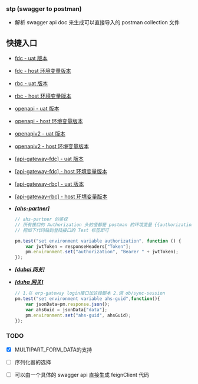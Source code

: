 ###   stp (swagger to postman)
*   解析 swagger api doc 来生成可以直接导入的 postman collection 文件

##  快捷入口

*   [fdc - uat 版本](http://39.106.151.167:8080/index/download?name=fdc&useHost=false)

*   [fdc - host 环境变量版本](http://39.106.151.167:8080/index/download?name=fdc)

*   [rbc - uat 版本](http://39.106.151.167:8080/index/download?name=rbc&useHost=false)

*   [rbc - host 环境变量版本](http://39.106.151.167:8080/index/download?name=rbc)

*   [openapi - uat 版本](http://39.106.151.167:8080/index/download?name=openapi&useHost=false)

*   [openapi - host 环境变量版本](http://39.106.151.167:8080/index/download?name=openapi)

*   [openapiv2 - uat 版本](http://39.106.151.167:8080/index/download?name=openapiv2&useHost=false)

*   [openapiv2 - host 环境变量版本](http://39.106.151.167:8080/index/download?name=openapiv2)

*   [[api-gateway-fdc] - uat 版本](http://39.106.151.167:8080/index/download?name=api-gateway-fdc&useHost=false)

*   [[api-gateway-fdc] - host 环境变量版本](http://39.106.151.167:8080/index/download?name=api-gateway-fdc)

*   [[api-gateway-rbc] - uat 版本](http://39.106.151.167:8080/index/download?name=api-gateway-rbc&useHost=false)

*   [[api-gateway-rbc] - host 环境变量版本](http://39.106.151.167:8080/index/download?name=api-gateway-rbc)

*   ***[[ahs-partner]](http://39.106.151.167:8080/index/download?name=ahs-partner)***
    ```javascript
    // ahs-partner 的鉴权
    // 所有接口的 Authorization 头的值都是 postman 的环境变量 {{authorization}} 
    // 把如下代码贴到登陆接口的 Test 标签即可
    
    pm.test("set environment variable authorization", function () {
        var jwtToken = responseHeaders["Token"];
        pm.environment.set("authorization", "Bearer " + jwtToken);
    });
    ```
*   ***[[dubai 网关]](http://39.106.151.167:8080/index/download?name=dubai)***

*   ***[[duha 网关]](http://39.106.151.167:8080/index/download?name=duha)***
    ```javascript
    // 1.在 erp-gateway login接口加这段脚本 2.调 ob/sync-session
    pm.test("set environment variable ahs-guid",function(){
        var jsonData=pm.response.json();
        var ahsGuid = jsonData["data"];
        pm.environment.set("ahs-guid", ahsGuid);
    });
    ```

### TODO
-   [x] MULTIPART_FORM_DATA的支持
-   [ ] 序列化器的选择
-   [ ] 可以由一个具体的 swagger api 直接生成 feignClient 代码



